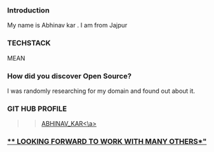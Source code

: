 ### Introduction 
My name is Abhinav kar  . I am from Jajpur 
### TECHSTACK
MEAN 
### How did you discover Open Source?
I was randomly researching for my domain and found out about it.
### GIT HUB PROFILE 
>> <a href="https://github.com/Abhinavkar"> ABHINAV_KAR<\a>
### ** LOOKING FORWARD TO WORK WITH MANY OTHERS*"
  
